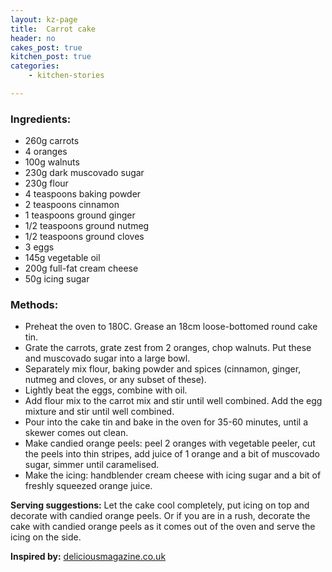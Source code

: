 ```yaml
---
layout: kz-page
title:  Carrot cake
header: no
cakes_post: true
kitchen_post: true
categories:
    - kitchen-stories

---
```


### Ingredients:

* 260g carrots
* 4 oranges
* 100g walnuts
* 230g dark muscovado sugar
* 230g flour
* 4 teaspoons baking powder
* 2 teaspoons cinnamon
* 1 teaspoons ground ginger
* 1/2 teaspoons ground nutmeg
* 1/2 teaspoons ground cloves
* 3 eggs
* 145g vegetable oil
* 200g full-fat cream cheese
* 50g icing sugar

### Methods:

* Preheat the oven to 180C. Grease an 18cm loose-bottomed round cake tin.
* Grate the carrots, grate zest from 2 oranges, chop walnuts. Put these and muscovado sugar into a large bowl.
* Separately mix flour, baking powder and spices (cinnamon, ginger, nutmeg and cloves, or any subset of these).
* Lightly beat the eggs, combine with oil.
* Add flour mix to the carrot mix and stir until well combined. Add the egg mixture and stir until well combined.  
* Pour into the cake tin and bake in the oven for 35-60 minutes, until a skewer comes out clean.
* Make candied orange peels: peel 2 oranges with vegetable peeler, cut the peels into thin stripes, add juice of 1 orange and a bit of muscovado sugar, simmer until caramelised.
* Make the icing: handblender cream cheese with icing sugar and a bit of freshly squeezed orange juice.

**Serving suggestions:** Let the cake cool completely, put icing on top and decorate with candied orange peels. Or if you are in a rush, decorate the cake with candied orange peels as it comes out of the oven and serve the icing on the side.

**Inspired by:** [deliciousmagazine.co.uk][1]

[1]: https://www.deliciousmagazine.co.uk/recipes/paul-hollywoods-ultimate-carrot-cake/